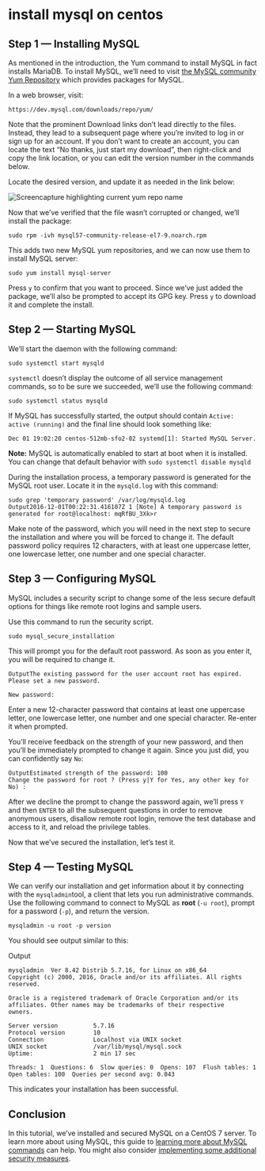 # install mysql on centos

## Step 1 — Installing MySQL

As mentioned in the introduction, the Yum command to install MySQL in fact installs MariaDB. To install MySQL, we’ll need to visit [the MySQL community Yum Repository](https://dev.mysql.com/downloads/repo/yum/) which provides packages for MySQL.

In a web browser, visit:

```
https://dev.mysql.com/downloads/repo/yum/
```

Note that the prominent Download links don’t lead directly to the files. Instead, they lead to a subsequent page where you’re invited to log in or sign up for an account. If you don’t want to create an account, you can locate the text “No thanks, just start my download”, then right-click and copy the link location, or you can edit the version number in the commands below.

Locate the desired version, and update it as needed in the link below:

![Screencapture highlighting current yum repo name](https://assets.digitalocean.com/articles/mysql-centos7/repo-name-small.png)

Now that we’ve verified that the file wasn’t corrupted or changed, we’ll install the package:

```
sudo rpm -ivh mysql57-community-release-el7-9.noarch.rpm
```

This adds two new MySQL yum repositories, and we can now use them to install MySQL server:

```
sudo yum install mysql-server
```

Press `y` to confirm that you want to proceed. Since we’ve just added the package, we’ll also be prompted to accept its GPG key. Press `y` to download it and complete the install.



## Step 2 — Starting MySQL

We’ll start the daemon with the following command:

```
sudo systemctl start mysqld
```

`systemctl` doesn’t display the outcome of all service management commands, so to be sure we succeeded, we’ll use the following command:

```
sudo systemctl status mysqld
```

If MySQL has successfully started, the output should contain `Active: active (running)` and the final line should look something like:

```
Dec 01 19:02:20 centos-512mb-sfo2-02 systemd[1]: Started MySQL Server.
```

**Note:** MySQL is automatically enabled to start at boot when it is installed. You can change that default behavior with `sudo systemctl disable mysqld`

During the installation process, a temporary password is generated for the MySQL root user. Locate it in the `mysqld.log` with this command:

```
sudo grep 'temporary password' /var/log/mysqld.log
Output2016-12-01T00:22:31.416107Z 1 [Note] A temporary password is generated for root@localhost: mqRfBU_3Xk>r
```

Make note of the password, which you will need in the next step to secure the installation and where you will be forced to change it. The default password policy requires 12 characters, with at least one uppercase letter, one lowercase letter, one number and one special character.



## Step 3 — Configuring MySQL

MySQL includes a security script to change some of the less secure default options for things like remote root logins and sample users.

Use this command to run the security script.

```
sudo mysql_secure_installation
```

This will prompt you for the default root password. As soon as you enter it, you will be required to change it.

```
OutputThe existing password for the user account root has expired. Please set a new password.

New password:
```

Enter a new 12-character password that contains at least one uppercase letter, one lowercase letter, one number and one special character. Re-enter it when prompted.

You’ll receive feedback on the strength of your new password, and then you’ll be immediately prompted to change it again. Since you just did, you can confidently say `No`:

```
OutputEstimated strength of the password: 100
Change the password for root ? (Press y|Y for Yes, any other key for No) :
```

After we decline the prompt to change the password again, we’ll press `Y` and then `ENTER` to all the subsequent questions in order to remove anonymous users, disallow remote root login, remove the test database and access to it, and reload the privilege tables.

Now that we’ve secured the installation, let’s test it.



## Step 4 — Testing MySQL

We can verify our installation and get information about it by connecting with the `mysqladmin`tool, a client that lets you run administrative commands. Use the following command to connect to MySQL as **root** (`-u root`), prompt for a password (`-p`), and return the version.

```
mysqladmin -u root -p version
```

You should see output similar to this:

Output

```
mysqladmin  Ver 8.42 Distrib 5.7.16, for Linux on x86_64
Copyright (c) 2000, 2016, Oracle and/or its affiliates. All rights reserved.

Oracle is a registered trademark of Oracle Corporation and/or its
affiliates. Other names may be trademarks of their respective
owners.

Server version          5.7.16
Protocol version        10
Connection              Localhost via UNIX socket
UNIX socket             /var/lib/mysql/mysql.sock
Uptime:                 2 min 17 sec

Threads: 1  Questions: 6  Slow queries: 0  Opens: 107  Flush tables: 1  Open tables: 100  Queries per second avg: 0.043
```

This indicates your installation has been successful.



## Conclusion

In this tutorial, we’ve installed and secured MySQL on a CentOS 7 server. To learn more about using MySQL, this guide to [learning more about MySQL commands](https://www.digitalocean.com/community/tutorials/a-basic-mysql-tutorial) can help. You might also consider [implementing some additional security measures](https://www.digitalocean.com/community/tutorials/how-to-secure-mysql-and-mariadb-databases-in-a-linux-vps).